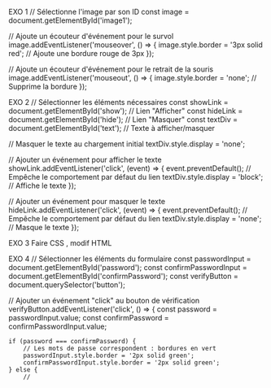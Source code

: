 
EXO 1
// Sélectionne l'image par son ID
const image = document.getElementById('image1');

// Ajoute un écouteur d'événement pour le survol
image.addEventListener('mouseover', () => {
    image.style.border = '3px solid red'; // Ajoute une bordure rouge de 3px
});

// Ajoute un écouteur d'événement pour le retrait de la souris
image.addEventListener('mouseout', () => {
    image.style.border = 'none'; // Supprime la bordure
});



EXO 2
// Sélectionner les éléments nécessaires
const showLink = document.getElementById('show'); // Lien "Afficher"
const hideLink = document.getElementById('hide'); // Lien "Masquer"
const textDiv = document.getElementById('text'); // Texte à afficher/masquer

// Masquer le texte au chargement initial
textDiv.style.display = 'none';

// Ajouter un événement pour afficher le texte
showLink.addEventListener('click', (event) => {
    event.preventDefault(); // Empêche le comportement par défaut du lien
    textDiv.style.display = 'block'; // Affiche le texte
});

// Ajouter un événement pour masquer le texte
hideLink.addEventListener('click', (event) => {
    event.preventDefault(); // Empêche le comportement par défaut du lien
    textDiv.style.display = 'none'; // Masque le texte
});



EXO 3 
Faire CSS , modif HTML 

EXO 4
// Sélectionner les éléments du formulaire
const passwordInput = document.getElementById('password');
const confirmPasswordInput = document.getElementById('confirmPassword');
const verifyButton = document.querySelector('button');

// Ajouter un événement "click" au bouton de vérification
verifyButton.addEventListener('click', () => {
    const password = passwordInput.value;
    const confirmPassword = confirmPasswordInput.value;

    if (password === confirmPassword) {
        // Les mots de passe correspondent : bordures en vert
        passwordInput.style.border = '2px solid green';
        confirmPasswordInput.style.border = '2px solid green';
    } else {
        //
